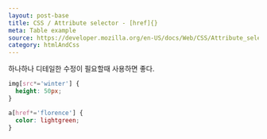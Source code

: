 ```yaml
---
layout: post-base
title: CSS / Attribute selector - [href]{}
meta: Table example
source: https://developer.mozilla.org/en-US/docs/Web/CSS/Attribute_selectors#syntax
category: htmlAndCss
---
```

하나하나 디테일한 수정이 필요할때 사용하면 좋다. 

```css
img[src*='winter'] {
  height: 50px;
}

a[href*='florence'] {
  color: lightgreen;
}
```